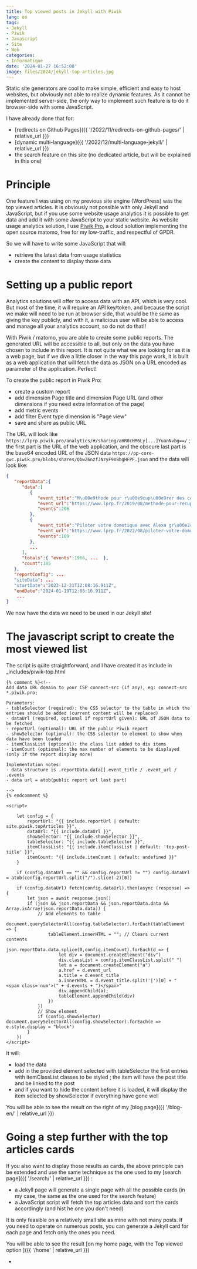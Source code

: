 ```yaml
---
title: Top viewed posts in Jekyll with Piwik
lang: en
tags:
- Jekyll
- Piwik
- Javascript
- Site
- Web
categories:
- Informatique
date: '2024-01-27 16:52:00'
image: files/2024/jekyll-top-articles.jpg
---
```


Static site generators are cool to make simple, efficient and easy to host websites, but obviously not able to realize dynamic features. As it cannot be implemented server-side, the only way to implement such feature is to do it browser-side with some JavaScript.

I have already done that for:
- [redirects on Github Pages]({{ '/2022/11/redirects-on-github-pages/' | relative_url }})
- [dynamic multi-language]({{ '/2022/12/multi-language-jekyll/' | relative_url }})
- the search feature on this site (no dedicated article, but will be explained in this one)

# Principle

One feature I was using on my previous site engine (WordPress) was the top viewed articles. It is obviously not possible with only Jekyll and JavaScript, but if you use some website usage analytics it is possible to get data and add it with some JavaScript to your static website. As website usage analytics solution, I use [Piwik Pro](https://piwikpro.fr/), a cloud solution implementing the open source matomo, free for my low-traffic, and respectful of GPDR.

So we will have to write some JavaScript that will:
- retrieve the latest data from usage statistics
- create the content to display those data

# Setting up a public report
Analytics solutions will offer to access data with an API, which is very cool. But most of the time, it will require an API key/token, and because the script we make will need to be run at browser side, that would be the same as giving the key publicly, and with it, a malicious user will be able to access and manage all your analytics account, so do not do that!! 

With Piwik / matomo, you are able to create some public reports. The generated URL will be accessible to all, but only on the data you have chosen to include in this report. It is not quite what we are looking for as it is a web page, but if we dive a little closer in the way this page work, it is built as a web application that will fetch the data as JSON on a URL encoded as parameter of the application. Perfect!

To create the public report in Piwik Pro:
- create a custom report
- add dimension Page title and dimension Page URL (and other dimensions if you need extra information of the page)
- add metric events
- add filter Event type dimension is "Page view"
- save and share as public URL

The URL will look like `https://lprp.piwik.pro/analytics/#/sharing/aHR0cHM6Ly[...]YuanNvbg==/`  ; the first part is the URL of the web application, and the obscure last part is the base64 encoded URL of the JSON data `https://pp-core-gwc.piwik.pro/blobs/shares/QbwZ6nzfJNzyF9V8bgHFPF.json` and the data will look like:
```json
{
   "reportData":{
      "data":[
         {
            "event_title":"M\u00e9thode pour r\u00e9cup\u00e9rer des cartouches d\u2019imprimante s\u00e8ches (super bizarre) | LPRP.fr",
            "event_url":"https://www.lprp.fr/2019/08/methode-pour-recuperer-des-cartouches-dimprimante-seches-super-bizarre/",
            "events":206
         },
         {
            "event_title":"Piloter votre domotique avec Alexa gr\u00e2ce \u00e0 ha-bridge + Domoticz ou Tasmota | LPRP.fr",
            "event_url":"https://www.lprp.fr/2022/08/piloter-votre-domotique-via-alexa-grace-a-ha-bridge-domoticz-ou-tasmota/",
            "events":109
         },
         ...
      ],
      "totals":{ "events":1966, ...  },
      "count":185
   },
   "reportConfig": ...
   "siteData": ...
   "startDate":"2023-12-21T12:08:16.911Z",
   "endDate":"2024-01-19T12:08:16.911Z",
    ...
}
```

We now have the data we need to be used in our Jekyll site!

# The javascript script to create the most viewed list
The script is quite straightforward, and I have created it as include in _includes/piwik-top.html
```liquid
{% comment %}<!--
Add data URL domain to your CSP connect-src (if any), eg: connect-src *.piwik.pro;

Parameters:
- tableSelector (required): the CSS selector to the table in which the entries should be added (current content will be replaced)
- dataUrl (required, optional if reportUrl given): URL of JSON data to be fetched
- reportUrl (optional): URL of the public Piwik report
- showSelector (optional): the CSS selector to element to show when data have been loaded
- itemClassList (optional): the class list added to div items
- itemCount (optional): the max number of elements to be displayed (only if the report display more)

Implementation notes:
- data structure is .reportData.data[].event_title / .event_url / .events
- data url = atob(public report url last part)

-->
{% endcomment %}

<script>

    let config = {
        reportUrl: "{{ include.reportUrl | default: site.piwik.topArticles }}",
        dataUrl: "{{ include.dataUrl }}",
        showSelector: "{{ include.showSelector }}",
        tableSelector: "{{ include.tableSelector }}",
        itemClassList: "{{ include.itemClassList | default: 'top-post-title' }}",
        itemCount: "{{ include.itemCount | default: undefined }}"
    }

    if (config.dataUrl == "" && config.reportUrl != "") config.dataUrl = atob(config.reportUrl.split("/").slice(-2)[0])

    if (config.dataUrl) fetch(config.dataUrl).then(async (response) => {
        let json = await response.json()
        if (json && json.reportData && json.reportData.data && Array.isArray(json.reportData.data)) {
            // Add elements to table
            document.querySelectorAll(config.tableSelector).forEach(tableElement => {
                tableElement.innerHTML = ""; // Clears current contents
                json.reportData.data.splice(0,config.itemCount).forEach(d => {
                    let div = document.createElement("div")
                    div.classList = config.itemClassList.split(" ")
                    let a = document.createElement("a")
                    a.href = d.event_url
                    a.title = d.event_title
                    a.innerHTML = d.event_title.split('|')[0] + " <span class='num'>(" + d.events + ")</span>"
                    div.appendChild(a);
                    tableElement.appendChild(div)
                })
            })
            // Show element
            if (config.showSelector) document.querySelectorAll(config.showSelector).forEach(e => e.style.display = "block")
        }
    })
</script>
``` 

It will:
- load the data
- add in the provided element selected with tableSelector  the first entries with itemClassList classes to be styled ; the item will have the post title and be linked to the post
- and if you want to hide the content before it is loaded, it will display the item selected by showSelector if everything have gone well

You will be able to see the result on the right of my  [blog page]({{ '/blog-en/' | relative_url }}) 

# Going a step further with the top articles cards

If you also want to display those results as cards, the above principle can be extended and use the same technique as the one used to my [search page]({{ '/search/' | relative_url }}) :
- a Jekyll page will generate a single page with all the possible cards (in my case, the same as the one used for the search feature)
- a JavaScript script will fetch the top articles data and sort the cards accordingly (and hist he one you don't need)

It is only feasible on a relatively small site as mine with not many posts. If you need to operate on numerous posts, you can generate a Jekyll card for each page and fetch only the ones you need.

You will be able to see the result [on my home page, with the Top viewed option ]({{ '/home' | relative_url }}) 

-
